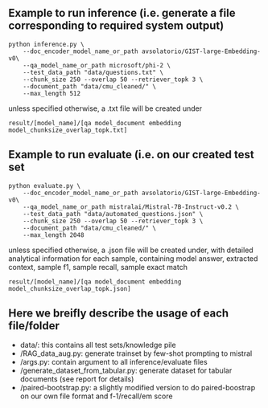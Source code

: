 ## Example to run inference (i.e. generate a file corresponding to required system output)

```
python inference.py \
    --doc_encoder_model_name_or_path avsolatorio/GIST-large-Embedding-v0\
    --qa_model_name_or_path microsoft/phi-2 \
    --test_data_path "data/questions.txt" \
    --chunk_size 250 --overlap 50 --retriever_topk 3 \
    --document_path "data/cmu_cleaned/" \
    --max_length 512 
```

unless specified otherwise, a .txt file will be created under 

`result/[model_name]/[qa model_document embedding model_chunksize_overlap_topk.txt]`

## Example to run evaluate (i.e. on our created test set

```
python evaluate.py \
    --doc_encoder_model_name_or_path avsolatorio/GIST-large-Embedding-v0\
    --qa_model_name_or_path mistralai/Mistral-7B-Instruct-v0.2 \
    --test_data_path "data/automated_questions.json" \
    --chunk_size 250 --overlap 50 --retriever_topk 3 \
    --document_path "data/cmu_cleaned/" \
    --max_length 2048
```

unless specified otherwise, a .json file will be created under, with detailed analytical information for each sample, containing model answer, extracted context, sample f1, sample recall, sample exact match

`result/[model_name]/[qa model_document embedding model_chunksize_overlap_topk.json]`

## Here we breifly describe the usage of each file/folder

- data/: this contains all test sets/knowledge pile
- /RAG_data_aug.py: generate trainset by few-shot prompting to mistral
- /args.py: contain argument to all inference/evaluate files
- /generate_dataset_from_tabular.py: generate dataset for tabular documents (see report for details)
- /paired-bootstrap.py: a slightly modified version to do paired-boostrap on our own file format and f-1/recall/em score
